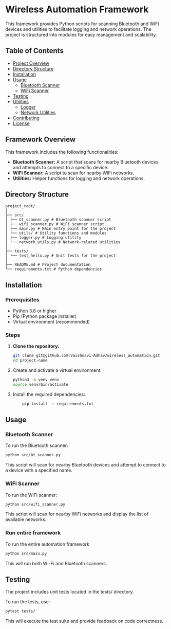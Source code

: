 # Wireless Automation Framework

This framework provides Python scripts for scanning Bluetooth and WiFi devices and utilities to facilitate logging and network operations. The project is structured into modules for easy management and scalability.

## Table of Contents

- [Project Overview](#project-overview)
- [Directory Structure](#directory-structure)
- [Installation](#installation)
- [Usage](#usage)
  - [Bluetooth Scanner](#bluetooth-scanner)
  - [WiFi Scanner](#wifi-scanner)
- [Testing](#testing)
- [Utilities](#utilities)
  - [Logger](#logger)
  - [Network Utilities](#network-utilities)
- [Contributing](#contributing)
- [License](#license)

## Framework Overview

This framework includes the following functionalities:

- **Bluetooth Scanner:** A script that scans for nearby Bluetooth devices and attempts to connect to a specific device.
- **WiFi Scanner:** A script to scan for nearby WiFi networks.
- **Utilities:** Helper functions for logging and network operations.

## Directory Structure
```
project_root/
│
├── src/
│ ├── bt_scanner.py # Bluetooth scanner script
│ ├── wifi_scanner.py # WiFi scanner script
│ ├── main.py # Main entry point for the project
│ └── utils/ # Utility functions and modules
│ ├── logger.py # Logging utility
│ └── network_utils.py # Network-related utilities
│
├── tests/
│ └── test_hello.py # Unit tests for the project
│
├── README.md # Project documentation
└── requirements.txt # Python dependencies
```


## Installation

### Prerequisites

- Python 3.8 or higher
- Pip (Python package installer)
- Virtual environment (recommended)

### Steps

1. **Clone the repository:**
   ```bash
   git clone git@github.com:Vaishnavi-Adhav/wireless_automation.git
   cd project-name
   
2. Create and activate a virtual environment:
    ```bash
    python3 -m venv venv
    source venv/bin/activate 
    ```
   
3. Install the required dependencies:
   ```bash
       pip install -r requirements.txt
   ```
   
## Usage
### Bluetooth Scanner
To run the Bluetooth scanner:

```bash
python src/bt_scanner.py
```
This script will scan for nearby Bluetooth devices and attempt to connect to a device with a specified name.

### WiFi Scanner
To run the WiFi scanner:

```bash
python src/wifi_scanner.py
```
This script will scan for nearby WiFi networks and display the list of available networks.

### Run entire framework
To run the entire automation framework

```bash
python src/main.py
```
This will run both Wi-Fi and Bluetooth scanners.

## Testing
The project includes unit tests located in the tests/ directory.

To run the tests, use:

```bash
pytest tests/
```
This will execute the test suite and provide feedback on code correctness.